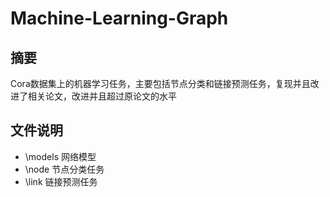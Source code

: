 # Machine-Learning-Graph

## 摘要 

Cora数据集上的机器学习任务，主要包括节点分类和链接预测任务，复现并且改进了相关论文，改进并且超过原论文的水平

## 文件说明

* \models 网络模型
* \node 节点分类任务
* \link 链接预测任务

